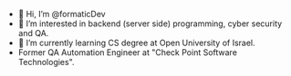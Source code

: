 - 👋 Hi, I’m @formaticDev
- 👀 I’m interested in backend (server side) programming, cyber security and QA.
- 🌱 I’m currently learning CS degree at Open University of Israel.
- Former QA Automation Engineer at "Check Point Software Technologies".

<!---
formaticDev/formaticDev is a ✨ special ✨ repository because its `README.md` (this file) appears on your GitHub profile.
You can click the Preview link to take a look at your changes.
--->
